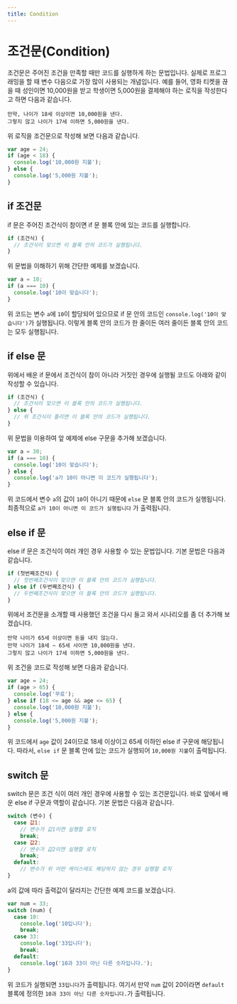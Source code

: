 ```yaml
---
title: Condition
---
```


# 조건문(Condition)

조건문은 주어진 조건을 만족할 때만 코드를 실행하게 하는 문법입니다. 실제로 프로그래밍을 할 때 변수 다음으로 가장 많이 사용되는 개념입니다. 예를 들어, 영화 티켓을 끊을 때 성인이면 10,000원을 받고 학생이면 5,000원을 결제해야 하는 로직을 작성한다고 하면 다음과 같습니다.

```
만약, 나이가 18세 이상이면 10,000원을 낸다.
그렇지 않고 나이가 17세 이하면 5,000원을 낸다.
```

위 로직을 조건문으로 작성해 보면 다음과 같습니다.

```js
var age = 24;
if (age < 18) {
  console.log('10,000원 지불');
} else {
  console.log('5,000원 지불');
}
```

## if 조건문

if 문은 주어진 조건식이 참이면 if 문 블록 안에 있는 코드를 실행합니다.

```js
if (조건식) {
  // 조건식이 맞으면 이 블록 안의 코드가 실행됩니다.
}
```

위 문법을 이해하기 위해 간단한 예제를 보겠습니다.

```js
var a = 10;
if (a === 10) {
  console.log('10이 맞습니다');
}
```

위 코드는 변수 `a`에 `10`이 할당되어 있으므로 if 문 안의 코드인 `console.log('10이 맞습니다')`가 실행됩니다. 이렇게 블록 안의 코드가 한 줄이든 여러 줄이든 블록 안의 코드는 모두 실행됩니다.

## if else 문

위에서 배운 if 문에서 조건식이 참이 아니라 거짓인 경우에 실행될 코드도 아래와 같이 작성할 수 있습니다.

```js
if (조건식) {
  // 조건식이 맞으면 이 블록 안의 코드가 실행됩니다.
} else {
  // 위 조건식이 틀리면 이 블록 안의 코드가 실행됩니다.
}
```

위 문법을 이용하여 앞 예제에 else 구문을 추가해 보겠습니다.

```js
var a = 30;
if (a === 10) {
  console.log('10이 맞습니다');
} else {
  console.log('a가 10이 아니면 이 코드가 실행됩니다');
}
```

위 코드에서 변수 `a`의 값이 `10`이 아니기 때문에 `else` 문 블록 안의 코드가 실행됩니다. 최종적으로 `a가 10이 아니면 이 코드가 실행됩니다` 가 출력됩니다.

## else if 문

else if 문은 조건식이 여러 개인 경우 사용할 수 있는 문법입니다. 기본 문법은 다음과 같습니다.

```js
if (첫번째조건식) {
  // 첫번째조건식이 맞으면 이 블록 안의 코드가 실행됩니다.
} else if (두번째조건식) {
  // 두번째조건식이 맞으면 이 블록 안의 코드가 실행됩니다.
}
```

위에서 조건문을 소개할 때 사용했던 조건을 다시 들고 와서 시나리오를 좀 더 추가해 보겠습니다.

```
만약 나이가 65세 이상이면 돈을 내지 않는다.
만약 나이가 18세 ~ 65세 사이면 10,000원을 낸다.
그렇지 않고 나이가 17세 이하면 5,000원을 낸다.
```

위 조건을 코드로 작성해 보면 다음과 같습니다.

```js
var age = 24;
if (age > 65) {
  console.log('무료');
} else if (18 <= age && age <= 65) {
  console.log('10,000원 지불');
} else {
  console.log('5,000원 지불');
}
```

위 코드에서 `age` 값이 24이므로 18세 이상이고 65세 이하인 else if 구문에 해당됩니다. 따라서, `else if` 문 블록 안에 있는 코드가 실행되어 `10,000원 지불`이 출력됩니다.

## switch 문

switch 문은 조건 식이 여러 개인 경우에 사용할 수 있는 조건문입니다. 바로 앞에서 배운 else if 구문과 역할이 같습니다. 기본 문법은 다음과 같습니다.

```js
switch (변수) {
  case 값1:
    // 변수가 값1이면 실행할 로직
    break;
  case 값2:
    // 변수가 값2이면 실행할 로직
    break;
  default:
    // 변수가 위 어떤 케이스에도 해당하지 않는 경우 실행할 로직
}
```

a의 값에 따라 출력값이 달라지는 간단한 예제 코드를 보겠습니다.

```js
var num = 33;
switch (num) {
  case 10:
    console.log('10입니다');
    break;
  case 33:
    console.log('33입니다');
    break;
  default:
    console.log('10과 33이 아닌 다른 숫자입니다.');
}
```

위 코드가 실행되면 `33입니다`가 출력됩니다. 여기서 만약 `num` 값이 20이라면 `default` 블록에 정의한 `10과 33이 아닌 다른 숫자입니다.`가 출력됩니다.
